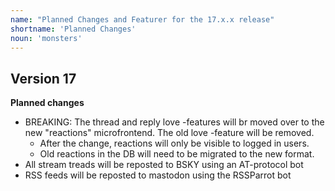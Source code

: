 ```yaml
---
name: "Planned Changes and Featurer for the 17.x.x release"
shortname: 'Planned Changes'
noun: 'monsters'
---
```

## Version 17

**Planned changes**
- BREAKING: The thread and reply love -features will br moved over to the new "reactions" microfrontend. The old love -feature will be removed.
  - After the change, reactions will only be visible to logged in users.
  - Old reactions in the DB will need to be migrated to the new format.
- All stream treads will be reposted to BSKY using an AT-protocol bot
- RSS feeds will be reposted to mastodon using the RSSParrot bot


